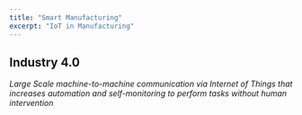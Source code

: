 ```yaml
---
title: "Smart Manufacturing"
excerpt: "IoT in Manufacturing"
---
```





## Industry 4.0

*Large Scale machine-to-machine communication via Internet of Things that increases automation and self-monitoring to perform tasks without human intervention*

